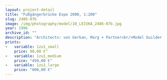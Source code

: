 ```yaml
---
layout: project-detail
title: "Fußgängerbrücke Expo 2000, 1:200"
slug: 2486-07b
image: /img/photography/model/10_LEISKA_2486-07b.jpg
year: 1996
archive_id: ""
description: "Architects: von Gerkan, Marg + Partner<br/>Model builder: Petrelli"
prints: 
-   variable: 1zu1_small
    price: 90,00 €"
-   variable: 1zu1_medium
    price: "450,00 €"
-   variable: 1zu1_large
    price: "600,00 €"
---
```

